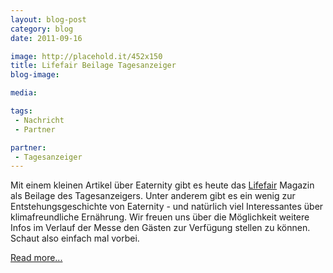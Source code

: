 ```yaml
---
layout: blog-post
category: blog
date: 2011-09-16

image: http://placehold.it/452x150
title: Lifefair Beilage Tagesanzeiger
blog-image: 

media: 

tags:
 - Nachricht
 - Partner

partner:
 - Tagesanzeiger
---
```


Mit einem kleinen Artikel über Eaternity gibt es heute das [Lifefair][1] Magazin als Beilage des Tagesanzeigers. Unter anderem gibt es ein wenig zur Entstehungsgeschichte von Eaternity - und natürlich viel Interessantes über klimafreundliche Ernährung. Wir freuen uns über die Möglichkeit weitere Infos im Verlauf der Messe den Gästen zur Verfügung stellen zu können. Schaut also einfach mal vorbei.  

[Read more...][2]

[1]: http://www.lifefair.ch/
[2]: #
